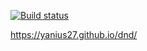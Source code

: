 [![Build status](https://ci.appveyor.com/api/projects/status/snqcndr8efk3xsxf/branch/main?svg=true)](https://ci.appveyor.com/project/Yanius27/dnd/branch/main)

https://yanius27.github.io/dnd/